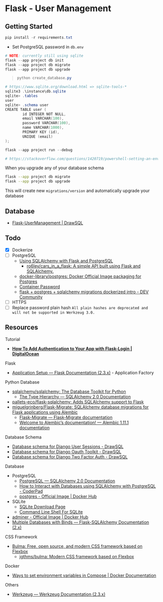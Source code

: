 # Flask - User Management

## Getting Started

```powershell
pip install -r requirements.txt
```

- Set PostgreSQL password in `db.env`

```powershell
# NOTE: currently still using sqlite
flask --app project db init
flask --app project db migrate
flask --app project db upgrade
```

> ```powershell
> python create_database.py
> ```

```powershell
# https://www.sqlite.org/download.html => sqlite-tools-*
sqlite3 .\instance\db.sqlite
sqlite> .tables
user
sqlite> .schema user
CREATE TABLE user (
        id INTEGER NOT NULL,
        email VARCHAR(100),
        password VARCHAR(100),
        name VARCHAR(1000),
        PRIMARY KEY (id),
        UNIQUE (email)
);
```

```powershell
flask --app project run --debug

# https://stackoverflow.com/questions/1420719/powershell-setting-an-environment-variable-for-a-single-command-only
```

When you upgrade any of your database schema

```sh
flask --app project db migrate
flask --app project db upgrade
```

This will create new `migrations/version` and automatically upgrade your database

## Database

- [Flask-UserManagement | DrawSQL](https://drawsql.app/teams/trader/diagrams/flask-usermanagement)

## Todo

- [X] Dockerize
- [ ] PostgreSQL
  - [Using SQLAlchemy with Flask and PostgreSQL](https://stackabuse.com/using-sqlalchemy-with-flask-and-postgresql/)
    - [ro6ley/cars_in_a_flask: A simple API built using Flask and SQLAlchemy.](https://github.com/ro6ley/cars_in_a_flask)
  - [docker-library/postgres: Docker Official Image packaging for Postgres](https://github.com/docker-library/postgres)
  - [Container Password](https://github.com/docker-library/postgres/issues/111#issuecomment-293053904)
  - [flask + postgres + sqlalchemy migrations dockerized intro - DEV Community](https://dev.to/yactouat/flask-postgres-sqlalchemy-migrations-dockerized-intro-2f8p)
- [ ] HTTPS
- [ ] Replace password plain hash `All plain hashes are deprecated and will not be supported in Werkzeug 3.0.`

## Resources

Tutorial

- [**How To Add Authentication to Your App with Flask-Login | DigitalOcean**](https://www.digitalocean.com/community/tutorials/how-to-add-authentication-to-your-app-with-flask-login)

Flask

- [Application Setup — Flask Documentation (2.3.x)](https://flask.palletsprojects.com/en/2.3.x/tutorial/factory/) - Application Factory

Python Database

- [sqlalchemy/sqlalchemy: The Database Toolkit for Python](https://github.com/sqlalchemy/sqlalchemy)
  - [The Type Hierarchy — SQLAlchemy 2.0 Documentation](https://docs.sqlalchemy.org/en/20/core/type_basics.html#generic-camelcase-types)
- [pallets-eco/flask-sqlalchemy: Adds SQLAlchemy support to Flask](https://github.com/pallets-eco/flask-sqlalchemy/)
- [miguelgrinberg/Flask-Migrate: SQLAlchemy database migrations for Flask applications using Alembic](https://github.com/miguelgrinberg/flask-migrate)
  - [Flask-Migrate — Flask-Migrate documentation](https://flask-migrate.readthedocs.io/en/latest/)
  - [Welcome to Alembic’s documentation! — Alembic 1.11.1 documentation](https://alembic.sqlalchemy.org/en/latest/)

Database Schema

- [Database schema for Django User Sessions - DrawSQL](https://drawsql.app/templates/django-user-sessions)
- [Database schema for Django Oauth Toolkit - DrawSQL](https://drawsql.app/templates/django-oauth-toolkit)
- [Database schema for Django Two Factor Auth - DrawSQL](https://drawsql.app/templates/django-two-factor-auth)

Database

- PostgreSQL
  - [PostgreSQL — SQLAlchemy 2.0 Documentation](https://docs.sqlalchemy.org/en/20/dialects/postgresql.html)
  - [How to Interact with Databases using SQLAlchemy with PostgreSQL - CoderPad](https://coderpad.io/blog/development/sqlalchemy-with-postgresql/)
  - [postgres - Official Image | Docker Hub](https://hub.docker.com/_/postgres)
- SQLite
  - [SQLite Download Page](https://www.sqlite.org/download.html)
  - [Command Line Shell For SQLite](https://www.sqlite.org/cli.html)
- [adminer - Official Image | Docker Hub](https://hub.docker.com/_/adminer/)
- [Multiple Databases with Binds — Flask-SQLAlchemy Documentation (2.x)](https://flask-sqlalchemy.palletsprojects.com/en/2.x/binds/)

CSS Framework

- [Bulma: Free, open source, and modern CSS framework based on Flexbox](https://bulma.io/)
  - [jgthms/bulma: Modern CSS framework based on Flexbox](https://github.com/jgthms/bulma)

Docker

- [Ways to set environment variables in Compose | Docker Documentation](https://docs.docker.com/compose/environment-variables/set-environment-variables/)

Others

- [Werkzeug — Werkzeug Documentation (2.3.x)](https://werkzeug.palletsprojects.com/en/2.3.x/)
